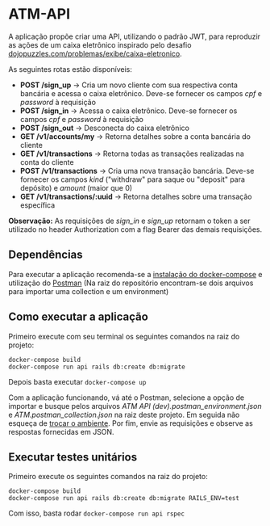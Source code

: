 # ATM-API

A aplicação propõe criar uma API, utilizando o padrão JWT, para reproduzir as ações de um caixa eletrônico inspirado pelo desafio [dojopuzzles.com/problemas/exibe/caixa-eletronico](dojopuzzles.com/problemas/exibe/caixa-eletronico).

As seguintes rotas estão disponíveis:
- **POST /sign_up** -> Cria um novo cliente com sua respectiva conta bancária e acessa o caixa eletrônico. Deve-se fornecer os campos *cpf* e *password* à requisição
- **POST /sign_in** -> Acessa o caixa eletrônico. Deve-se fornecer os campos *cpf* e *password* à requisição
- **POST /sign_out** -> Desconecta do caixa eletrônico
- **GET /v1/accounts/my** -> Retorna detalhes sobre a conta bancária do cliente
- **GET /v1/transactions** -> Retorna todas as transações realizadas na conta do cliente
- **POST /v1/transactions** -> Cria uma nova transação bancária. Deve-se fornecer os campos *kind* ("withdraw" para saque ou "deposit" para depósito) e *amount* (maior que 0)
- **GET /v1/transactions/:uuid** -> Retorna detalhes sobre uma transação específica

**Observação:** As requisições de *sign_in* e *sign_up* retornam o token a ser utilizado no header Authorization com a flag Bearer das demais requisições.

## Dependências

Para executar a aplicação recomenda-se a [instalação do docker-compose](docs.docker.com/compose/install) e utilização do [Postman](www.postman.com) (Na raiz do repositório encontram-se dois arquivos para importar uma collection e um environment)

## Como executar a aplicação

Primeiro execute com seu terminal os seguintes comandos na raiz do projeto:
```
docker-compose build
docker-compose run api rails db:create db:migrate
```

Depois basta executar `docker-compose up`

Com a aplicação funcionando, vá até o Postman, selecione a opção de importar e busque pelos arquivos *ATM API (dev).postman_environment.json* e *ATM.postman_collection.json* na raiz deste projeto. Em seguida não esqueça de [trocar o ambiente](learning.postman.com/docs/sending-requests/managing-environments). Por fim, envie as requisições e observe as respostas fornecidas em JSON.

## Executar testes unitários

Primeiro execute os seguintes comandos na raiz do projeto:
```
docker-compose build
docker-compose run api rails db:create db:migrate RAILS_ENV=test
```

Com isso, basta rodar `docker-compose run api rspec`
